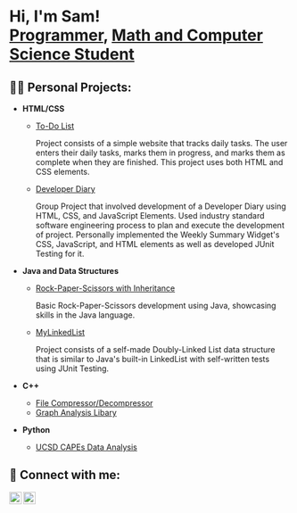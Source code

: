 <h1>Hi, I'm Sam! <br/><a href="https://github.com/SamHormozian">Programmer</a>, <a href="https://www.linkedin.com/in/sam-hormozian-29027a227/">Math and Computer Science Student</a> </h1>

<h2>👨‍💻 Personal Projects:</h2>

- <b>HTML/CSS</b>
    - [To-Do List](https://github.com/SamHormozian/To-Do-List)
      
      Project consists of a simple website that tracks daily tasks. The user enters their daily tasks, marks them in progress, and marks them as complete when they are finished. This project uses both HTML and CSS elements.
      
    - [Developer Diary](https://github.com/SamHormozian/cse110-sp24-group18?tab=readme-ov-file)
 
      Group Project that involved development of a Developer Diary using HTML, CSS, and JavaScript Elements. Used industry standard software engineering process to plan and execute the development of project. Personally implemented the Weekly Summary Widget's CSS, JavaScript, and HTML elements as well as developed JUnit Testing for it. 

 - <b>Java and Data Structures</b>
    - [Rock-Paper-Scissors with Inheritance](https://github.com/SamHormozian/Rock-Paper-Scissors-with-Inheritance)
  
      Basic Rock-Paper-Scissors development using Java, showcasing skills in the Java language.

    - [MyLinkedList](https://github.com/SamHormozian/MyLinkedList)
  
      Project consists of a self-made Doubly-Linked List data structure that is similar to Java's built-in LinkedList with self-written tests using JUnit Testing.

- <b>C++</b>
    - [File Compressor/Decompressor](https://github.com/SamHormozian/File-Compress-Decompressor)
    - [Graph Analysis Libary](https://github.com/SamHormozian/Graph-Analysis-Library)
 
- <b>Python</b>
    - [UCSD CAPEs Data Analysis](https://github.com/SamHormozian/Group124_WI24)


<h2> 🤳 Connect with me:</h2>


[<img align="left" alt="JoshMadakor | LinkedIn" width="22px" src="https://cdn.jsdelivr.net/npm/simple-icons@v3/icons/linkedin.svg" />][linkedin]
[<img align="left" alt="JoshMadakor | Instagram" width="22px" src="https://cdn.jsdelivr.net/npm/simple-icons@v3/icons/instagram.svg" />][instagram]


[instagram]: https://www.instagram.com/samhormozian/
[linkedin]: https://linkedin.com/in/sam-hormozian-29027a227/

<!--
**joshmadakor1/joshmadakor1** is a ✨ _special_ ✨ repository because its `README.md` (this file) appears on your GitHub profile.

Here are some ideas to get you started:

- 🔭 I’m currently working on ...
- 🌱 I’m currently learning ...
- 👯 I’m looking to collaborate on ...
- 🤔 I’m looking for help with ...
- 💬 Ask me about ...
- 📫 How to reach me: ...
- 😄 Pronouns: ...
- ⚡ Fun fact: ...
-->
